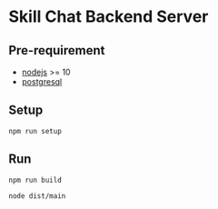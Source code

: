 # Skill Chat Backend Server

## Pre-requirement
- [nodejs](https://nodejs.org/) >= 10
- [postgresql](https://www.postgresql.org)

## Setup
```shell
npm run setup
```

## Run
```shell
npm run build

node dist/main
```